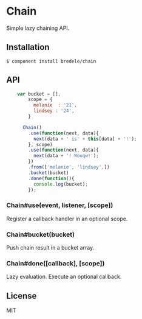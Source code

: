 
# Chain

Simple lazy chaining API.
  

## Installation

    $ component install bredele/chain

## API

```js
    var bucket = [],
        scope = {
          melanie  : '21',
          lindsey : '24',
        }

      Chain()
        .use(function(next, data){
          next(data + ' is' + this[data] + '!');
        }, scope)
        .use(function(next, data){
          next(data + '! Wouqw!');
        })
        .from(['melanie', 'lindsey',])
        .bucket(bucket)
        .done(function(){
          console.log(bucket);
        });
```


### Chain#use(event, listener, [scope])

  Register a callback handler  in an optional scope.

### Chain#bucket(bucket)

  Push chain result in a bucket array.

### Chain#done([callback], [scope])

  Lazy evaluation.
  Execute an optional callback.

## License

  MIT
